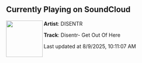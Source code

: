 ## Currently Playing on SoundCloud

[<img align="left" width="100" src="https://i1.sndcdn.com/artworks-AFJTvxA6CeZhPbRi-GBhtAg-t500x500.jpg">](https://soundcloud.com/disentr/a58deaea-6b25-434e-bf43-dc9466945cf6)

**Artist**: DISENTR 

**Track**: Disentr- Get Out Of Here

Last updated at 8/9/2025, 10:11:07 AM
